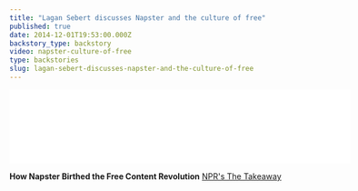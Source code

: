 ```yaml
---
title: "Lagan Sebert discusses Napster and the culture of free"
published: true
date: 2014-12-01T19:53:00.000Z
backstory_type: backstory
video: napster-culture-of-free
type: backstories
slug: lagan-sebert-discusses-napster-and-the-culture-of-free
---
```

<iframe width="600" height="130" frameborder="0" scrolling="no" src="//www.thetakeaway.org/widgets/ondemand_player/takeaway/#file=%2Faudio%2Fxspf%2F418297%2F"></iframe>

**How Napster Birthed the Free Content Revolution**
[NPR's The Takeaway](http://www.thetakeaway.org/story/how-napster-birthed-cultural-revolution/)

